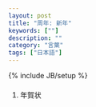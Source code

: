 ```yaml
---
layout: post
title: "周年: 新年"
keywords: [""]
description: ""
category: "言葉"
tags: ["日本語"]
---
```

{% include JB/setup %}


####
1. 年賀状
